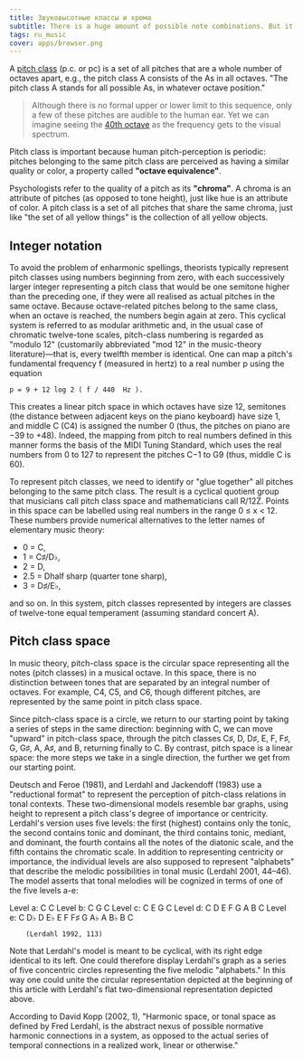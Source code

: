 ```yaml
---
title: Звуковысотные классы и хрома
subtitle: There is a huge amount of possible note combinations. But it's countable. And very useful to navigate music concepts.
tags: ru_music
cover: apps/browser.png
---
```


A [pitch class](https://en.wikipedia.org/wiki/Pitch_class) (p.c. or pc) is a set of all pitches that are a whole number of octaves apart, e.g., the pitch class A consists of the As in all octaves. "The pitch class A stands for all possible As, in whatever octave position."

>Although there is no formal upper or lower limit to this sequence, only a few of these pitches are audible to the human ear. Yet we can imagine seeing the [40th octave](/theory/spectrum/) as the frequency gets to the visual spectrum.

Pitch class is important because human pitch-perception is periodic: pitches belonging to the same pitch class are perceived as having a similar quality or color, a property called **"octave equivalence"**. 

Psychologists refer to the quality of a pitch as its **"chroma"**. A chroma is an attribute of pitches (as opposed to tone height), just like hue is an attribute of color. A pitch class is a set of all pitches that share the same chroma, just like "the set of all yellow things" is the collection of all yellow objects.

## Integer notation

To avoid the problem of enharmonic spellings, theorists typically represent pitch classes using numbers beginning from zero, with each successively larger integer representing a pitch class that would be one semitone higher than the preceding one, if they were all realised as actual pitches in the same octave. Because octave-related pitches belong to the same class, when an octave is reached, the numbers begin again at zero. This cyclical system is referred to as modular arithmetic and, in the usual case of chromatic twelve-tone scales, pitch-class numbering is regarded as "modulo 12" (customarily abbreviated "mod 12" in the music-theory literature)—that is, every twelfth member is identical. One can map a pitch's fundamental frequency f (measured in hertz) to a real number p using the equation

    p = 9 + 12 log 2 (⁡ f / 440  Hz ). 


This creates a linear pitch space in which octaves have size 12, semitones (the distance between adjacent keys on the piano keyboard) have size 1, and middle C (C4) is assigned the number 0 (thus, the pitches on piano are −39 to +48). Indeed, the mapping from pitch to real numbers defined in this manner forms the basis of the MIDI Tuning Standard, which uses the real numbers from 0 to 127 to represent the pitches C−1 to G9 (thus, middle C is 60). 

To represent pitch classes, we need to identify or "glue together" all pitches belonging to the same pitch class. The result is a cyclical quotient group that musicians call pitch class space and mathematicians call R/12Z. Points in this space can be labelled using real numbers in the range 0 ≤ x < 12. These numbers provide numerical alternatives to the letter names of elementary music theory:

- 0 = C, 
- 1 = C♯/D♭, 
- 2 = D, 
- 2.5 = Dhalf sharp (quarter tone sharp), 
- 3 = D♯/E♭,

and so on. In this system, pitch classes represented by integers are classes of twelve-tone equal temperament (assuming standard concert A). 

## Pitch class space

In music theory, pitch-class space is the circular space representing all the notes (pitch classes) in a musical octave. In this space, there is no distinction between tones that are separated by an integral number of octaves. For example, C4, C5, and C6, though different pitches, are represented by the same point in pitch class space.

Since pitch-class space is a circle, we return to our starting point by taking a series of steps in the same direction: beginning with C, we can move "upward" in pitch-class space, through the pitch classes C♯, D, D♯, E, F, F♯, G, G♯, A, A♯, and B, returning finally to C. By contrast, pitch space is a linear space: the more steps we take in a single direction, the further we get from our starting point. 

Deutsch and Feroe (1981), and Lerdahl and Jackendoff (1983) use a "reductional format" to represent the perception of pitch-class relations in tonal contexts. These two-dimensional models resemble bar graphs, using height to represent a pitch class's degree of importance or centricity. Lerdahl's version uses five levels: the first (highest) contains only the tonic, the second contains tonic and dominant, the third contains tonic, mediant, and dominant, the fourth contains all the notes of the diatonic scale, and the fifth contains the chromatic scale.  In addition to representing centricity or importance, the individual levels are also supposed to represent "alphabets" that describe the melodic possibilities in tonal music (Lerdahl 2001, 44–46). The model asserts that tonal melodies will be cognized in terms of one of the five levels a-e: 

Level a: 	C 												C
Level b: 	C 							G 					C
Level c: 	C 				E 			G 					C
Level d: 	C 		D 		E 	F 		G 		A 		B 	C
Level e: 	C 	D♭ 	D 	E♭ 	E 	F 	F♯ 	G 	A♭ 	A 	B♭ 	B 	C

        (Lerdahl 1992, 113)

Note that Lerdahl's model is meant to be cyclical, with its right edge identical to its left. One could therefore display Lerdahl's graph as a series of five concentric circles representing the five melodic "alphabets." In this way one could unite the circular representation depicted at the beginning of this article with Lerdahl's flat two-dimensional representation depicted above.

According to David Kopp (2002, 1), "Harmonic space, or tonal space as defined by Fred Lerdahl, is the abstract nexus of possible normative harmonic connections in a system, as opposed to the actual series of temporal connections in a realized work, linear or otherwise." 